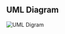 ## UML Diagram

![UML Digram](https://user-images.githubusercontent.com/94536521/143074342-f4308f0d-9c84-4439-b8ec-7905fa465e98.jpg)
